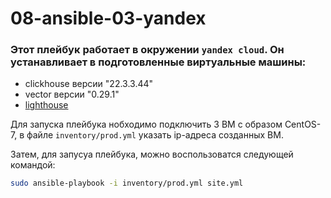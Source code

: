 # 08-ansible-03-yandex
### Этот плейбук работает в окружении `yandex cloud`. Он устанавливает в подготовленные виртуальные машины:
- clickhouse версии "22.3.3.44"
- vector версии "0.29.1"
- [lighthouse](https://github.com/VKCOM/lighthouse)

Для запуска плейбука нобходимо подключить 3 ВМ с образом CentOS-7, в файле `inventory/prod.yml` указать ip-адреса созданных ВМ.

Затем, для запусуа плейбука, можно воспользоватся следующей командой:
```bash
sudo ansible-playbook -i inventory/prod.yml site.yml
``` 
